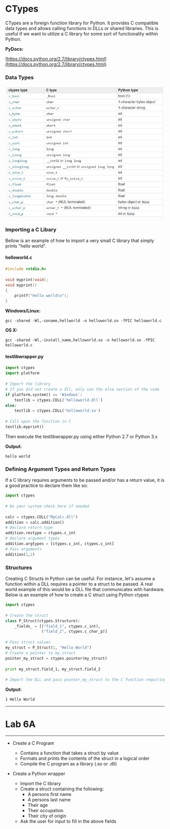 # CTypes

CTypes are a foreign function library for Python. It provides C compatible data types and allows calling functions in DLLs or shared libraries. This is useful if we want to utilize a C library for some sort of functionality within Python.

**PyDocs:**

[https://docs.python.org/2.7/library/ctypes.html](https://docs.python.org/2.7/library/ctypes.html)

### Data Types

![](/assets/Capture.JPG)

### Importing a C Libary

Bellow is an example of how to import a very small C library that simply prints "hello world".

#### helloworld.c

```c
#include <stdio.h>

void myprint(void);
void myprint()
{
    printf("hello world\n");
}
```

**Windows/Linux:**

```
gcc -shared -Wl,-soname,hellworld -o helloworld.so -fPIC helloworld.c
```

**OS X:**

```
gcc -shared -Wl,-install_name,helloworld.so -o helloworld.so -fPIC helloworld.c
```

#### testlibwrapper.py

```py
import ctypes
import platform

# Import the library
# If you did not create a dll, only use the else section of the code
if platform.system() == 'Windows':
    testlib = ctypes.CDLL('helloworld.dll')
else:
    testlib = ctypes.CDLL('helloworld.so')

# Call upon the function in C
testlib.myprint()
```

Then execute the testlibwrapper.py using either Python 2.7 or Python 3.x

**Output:**

```
hello world
```

### Defining Argument Types and Return Types

If a C library requires arguments to be passed and/or has a return value, it is a good practice to declare them like so:

```py
import ctypes

# Do your system check here if needed

calc = ctypes.CDLL("MyCalc.dll")
addition = calc.addition()
# Declare return type
addition.restype = ctypes.c_int
# Declare argument types
addition.argtypes = [ctypes.c_int, ctypes.c_int]
# Pass arguments
addition(1,2)
```

### Structures

Creating C Structs in Python can be useful. For instance, let's assume a function within a DLL requires a pointer to a struct to be passed. A real world example of this would be a DLL file that communicates with hardware. Below is an example of how to create a C struct using Python ctypes

```py
import ctypes

# Create the struct
class P_Struct(ctypes.Structure):
    _fields_ = [("field_1", ctypes.c_int),
                ("field_2", ctypes.c_char_p)]

# Pass struct values                 
my_struct = P_Struct(1, "Hello World")
# Create a pointer to my_struct
pointer_my_struct = ctypes.pointer(my_struct)

print my_struct.field_1, my_struct.field_2

# Import the DLL and pass pointer_my_struct to the C function requiring a pointer to a struct.
```

**Output:**

```
1 Hello World
```

---

# Lab 6A

---

* Create a C Program

  * Contains a function that takes a struct by value
  * Formats and prints the contents of the struct in a logical order
  * Compile the C program as a library \(.so or .dll\)

* Create a Python wrapper

  * Import the C library
  * Create a struct containing the following:
    * A persons first name
    * A persons last name
    * Their age
    * Their occupation
    * Their city of origin 
  * Ask the user for input to fill in the above fields



